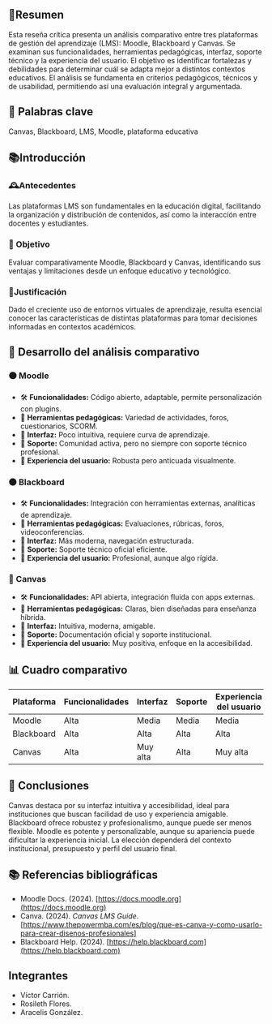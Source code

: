 ## 📝Resumen
Esta reseña crítica presenta un análisis comparativo entre tres plataformas de gestión del aprendizaje (LMS): Moodle, Blackboard y Canvas. Se examinan sus funcionalidades, herramientas pedagógicas, interfaz, soporte técnico y la experiencia del usuario. El objetivo es identificar fortalezas y debilidades para determinar cuál se adapta mejor a distintos contextos educativos. El análisis se fundamenta en criterios pedagógicos, técnicos y de usabilidad, permitiendo así una evaluación integral y argumentada.

## 🧠 Palabras clave
Canvas, Blackboard, LMS, Moodle, plataforma educativa

## 📚Introducción
### 🕰️Antecedentes
Las plataformas LMS son fundamentales en la educación digital, facilitando la organización y distribución de contenidos, así como la interacción entre docentes y estudiantes.

### 🎯 Objetivo
Evaluar comparativamente Moodle, Blackboard y Canvas, identificando sus ventajas y limitaciones desde un enfoque educativo y tecnológico.

### 📌Justificación
Dado el creciente uso de entornos virtuales de aprendizaje, resulta esencial conocer las características de distintas plataformas para tomar decisiones informadas en contextos académicos.

## 🧪 Desarrollo del análisis comparativo

### 🟠 Moodle
- 🛠️ **Funcionalidades:** Código abierto, adaptable, permite personalización con plugins.
- 📘 **Herramientas pedagógicas:** Variedad de actividades, foros, cuestionarios, SCORM.
- 🧭 **Interfaz:** Poco intuitiva, requiere curva de aprendizaje.
- 🔧 **Soporte:** Comunidad activa, pero no siempre con soporte técnico profesional.
- 👤 **Experiencia del usuario:** Robusta pero anticuada visualmente.

### ⚫ Blackboard
- 🛠️ **Funcionalidades:** Integración con herramientas externas, analíticas de aprendizaje.
- 📘 **Herramientas pedagógicas:** Evaluaciones, rúbricas, foros, videoconferencias.
- 🧭 **Interfaz:** Más moderna, navegación estructurada.
- 🔧 **Soporte:** Soporte técnico oficial eficiente.
- 👤 **Experiencia del usuario:** Profesional, aunque algo rígida.

### 🔵 Canvas
- 🛠️ **Funcionalidades:** API abierta, integración fluida con apps externas.
- 📘 **Herramientas pedagógicas:** Claras, bien diseñadas para enseñanza híbrida.
- 🧭 **Interfaz:** Intuitiva, moderna, amigable.
- 🔧 **Soporte:** Documentación oficial y soporte institucional.
- 👤 **Experiencia del usuario:** Muy positiva, enfoque en la accesibilidad.

## 📊 Cuadro comparativo

| Plataforma  | Funcionalidades | Interfaz | Soporte | Experiencia del usuario |
|-------------|-----------------|----------|---------|--------------------------|
| Moodle      | Alta            | Media    | Media   | Media                    |
| Blackboard  | Alta            | Alta     | Alta    | Alta                     |
| Canvas      | Alta            | Muy alta | Alta    | Muy alta                 |

## 🧾 Conclusiones
Canvas destaca por su interfaz intuitiva y accesibilidad, ideal para instituciones que buscan facilidad de uso y experiencia amigable. Blackboard ofrece robustez y profesionalismo, aunque puede ser menos flexible. Moodle es potente y personalizable, aunque su apariencia puede dificultar la experiencia inicial. La elección dependerá del contexto institucional, presupuesto y perfil del usuario final.

## 📚 Referencias bibliográficas
- Moodle Docs. (2024). [https://docs.moodle.org](https://docs.moodle.org)
- Canva. (2024). *Canvas LMS Guide*. [https://www.thepowermba.com/es/blog/que-es-canva-y-como-usarlo-para-crear-disenos-profesionales]
- Blackboard Help. (2024). [https://help.blackboard.com](https://help.blackboard.com)

## Integrantes
- Víctor Carrión.
- Rosileth Flores.
- Aracelis González.